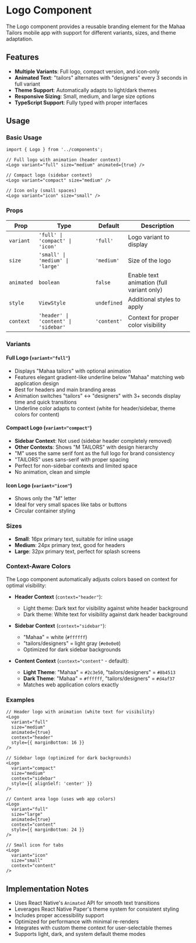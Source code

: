 # Logo Component

The Logo component provides a reusable branding element for the Mahaa Tailors mobile app with support for different variants, sizes, and theme adaptation.

## Features

- **Multiple Variants**: Full logo, compact version, and icon-only
- **Animated Text**: "tailors" alternates with "designers" every 3 seconds in full variant
- **Theme Support**: Automatically adapts to light/dark themes
- **Responsive Sizing**: Small, medium, and large size options
- **TypeScript Support**: Fully typed with proper interfaces

## Usage

### Basic Usage

```tsx
import { Logo } from '../components';

// Full logo with animation (header context)
<Logo variant="full" size="medium" animated={true} />

// Compact logo (sidebar context)
<Logo variant="compact" size="medium" />

// Icon only (small spaces)
<Logo variant="icon" size="small" />
```

### Props

| Prop | Type | Default | Description |
|------|------|---------|-------------|
| `variant` | `'full' \| 'compact' \| 'icon'` | `'full'` | Logo variant to display |
| `size` | `'small' \| 'medium' \| 'large'` | `'medium'` | Size of the logo |
| `animated` | `boolean` | `false` | Enable text animation (full variant only) |
| `style` | `ViewStyle` | `undefined` | Additional styles to apply |
| `context` | `'header' \| 'content' \| 'sidebar'` | `'content'` | Context for proper color visibility |

### Variants

#### Full Logo (`variant="full"`)
- Displays "Mahaa tailors" with optional animation
- Features elegant gradient-like underline below "Mahaa" matching web application design
- Best for headers and main branding areas
- Animation switches "tailors" ↔ "designers" with 3+ seconds display time and quick transitions
- Underline color adapts to context (white for header/sidebar, theme colors for content)

#### Compact Logo (`variant="compact"`)
- **Sidebar Context**: Not used (sidebar header completely removed)
- **Other Contexts**: Shows "M TAILORS" with design hierarchy
- "M" uses the same serif font as the full logo for brand consistency
- "TAILORS" uses sans-serif with proper spacing
- Perfect for non-sidebar contexts and limited space
- No animation, clean and simple

#### Icon Logo (`variant="icon"`)
- Shows only the "M" letter
- Ideal for very small spaces like tabs or buttons
- Circular container styling

### Sizes

- **Small**: 16px primary text, suitable for inline usage
- **Medium**: 24px primary text, good for headers
- **Large**: 32px primary text, perfect for splash screens

### Context-Aware Colors

The Logo component automatically adjusts colors based on context for optimal visibility:

- **Header Context** (`context="header"`):
  - Light theme: Dark text for visibility against white header background
  - Dark theme: White text for visibility against dark header background
  
- **Sidebar Context** (`context="sidebar"`):
  - "Mahaa" = white (`#ffffff`)
  - "tailors/designers" = light gray (`#e0e0e0`)
  - Optimized for dark sidebar backgrounds
  
- **Content Context** (`context="content"` - default):
  - **Light Theme**: "Mahaa" = `#2c3e50`, "tailors/designers" = `#8b4513`
  - **Dark Theme**: "Mahaa" = `#ffffff`, "tailors/designers" = `#d4af37`
  - Matches web application colors exactly

### Examples

```tsx
// Header logo with animation (white text for visibility)
<Logo 
  variant="full" 
  size="medium" 
  animated={true}
  context="header"
  style={{ marginBottom: 16 }}
/>

// Sidebar logo (optimized for dark backgrounds)
<Logo 
  variant="compact" 
  size="medium"
  context="sidebar"
  style={{ alignSelf: 'center' }}
/>

// Content area logo (uses web app colors)
<Logo 
  variant="full" 
  size="large"
  animated={true}
  context="content"
  style={{ marginBottom: 24 }}
/>

// Small icon for tabs
<Logo 
  variant="icon" 
  size="small"
  context="content"
/>
```

## Implementation Notes

- Uses React Native's `Animated` API for smooth text transitions
- Leverages React Native Paper's theme system for consistent styling
- Includes proper accessibility support
- Optimized for performance with minimal re-renders
- Integrates with custom theme context for user-selectable themes
- Supports light, dark, and system default theme modes